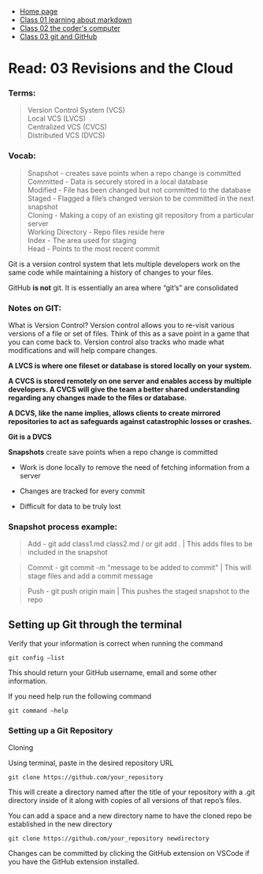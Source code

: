 * [Home page](https://rdball.github.io/reading-notes/)
* [Class 01 learning about markdown](read01)
* [Class 02 the coder's computer](read02)
* [Class 03 git and GitHub](read03)

# Read: 03 Revisions and the Cloud

### Terms:
> Version Control System (VCS)  
> Local VCS (LVCS)  
> Centralized VCS (CVCS)  
> Distributed VCS (DVCS)  

### Vocab:
> Snapshot - creates save points when a repo change is committed   
> Committed - Data is securely stored in a local database  
> Modified - File has been changed but not committed to the database  
> Staged - Flagged a file’s changed version to be committed in the next snapshot  
> Cloning - Making a copy of an existing git repository from a particular server  
> Working Directory - Repo files reside here  
> Index - The area used for staging  
> Head - Points to the most recent commit  

Git is a version control system that lets multiple developers work on the same code while maintaining a history of changes to your files.

GitHub **is not** git. It is essentially an area where “git’s” are consolidated

### Notes on GIT:

What is Version Control?
Version control allows you to re-visit various versions of a file or set of files. Think of this as a save point in a game that you can come back to. Version control also tracks who made what modifications and will help compare changes. 

**A LVCS is where one fileset or database is stored locally on your system.** 

**A CVCS is stored remotely on one server and enables access by multiple developers. A CVCS will give the team a better shared understanding regarding any changes made to the files or database.**

**A DCVS, like the name implies, allows clients to create mirrored repositories to act as safeguards against catastrophic losses or crashes.**

**Git is a DVCS**

**Snapshots** create save points when a repo change is committed 

- Work is done locally to remove the need of fetching information from a server

- Changes are tracked for every commit

- Difficult for data to be truly lost

### **Snapshot process example:**
> Add - git add class1.md class2.md / or git add .  | This adds files to be included in the snapshot  


> Commit - git commit -m "message to be added to commit"  | This will stage files and add a commit message    


> Push - git push origin main  | This pushes the staged snapshot to the repo  

## Setting up Git through the terminal

Verify that your information is correct when running the command

`git config –list`

This should return your GitHub username, email and some other information. 

If you need help run the following command

`git command –help`

### Setting up a Git Repository

Cloning

Using terminal, paste in the desired repository URL

`git clone https://github.com/your_repository`

This will create a directory named after the title of your repository with a .git directory inside of it along with copies of all versions of that repo’s files.

You can add a space and a new directory name to have the cloned repo be established in the new directory

`git clone https://github.com/your_repository newdirectory`

Changes can be committed by clicking the GitHub extension on VSCode if you have the GitHub extension installed.
